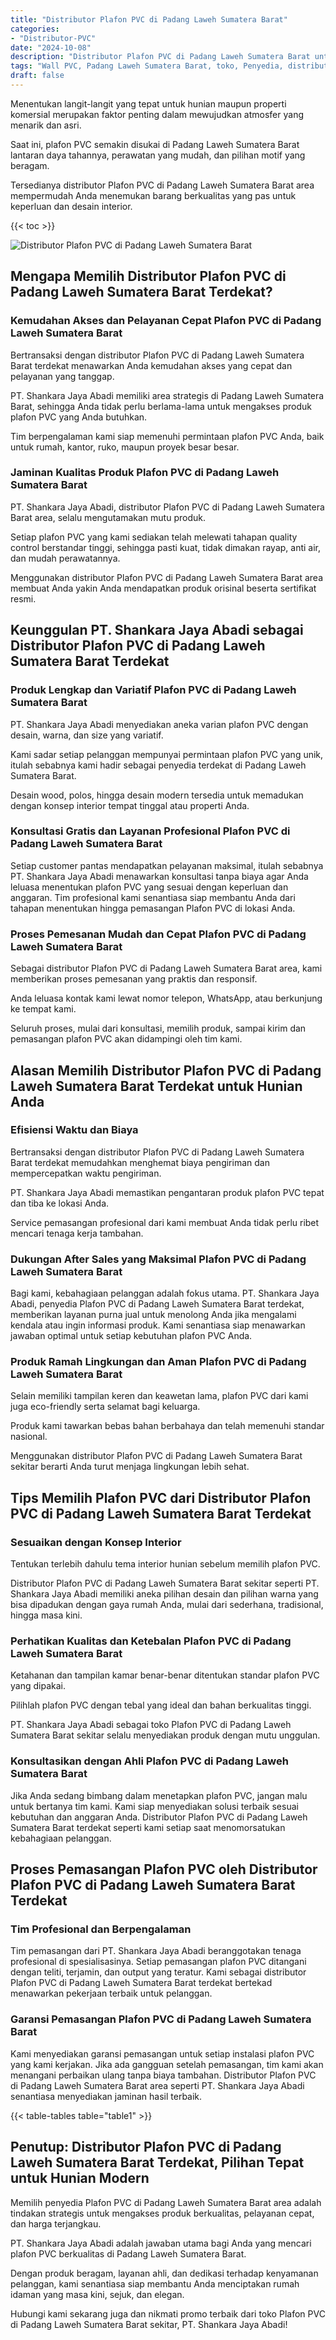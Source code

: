 ```yaml
---
title: "Distributor Plafon PVC di Padang Laweh Sumatera Barat"
categories: 
- "Distributor-PVC"
date: "2024-10-08"
description: "Distributor Plafon PVC di Padang Laweh Sumatera Barat untuk rumah, office, serta ritel. Panel terbaik, pilihan motif, warna modern, beserta jasa pemasangan dikerjakan oleh tim profesional serta jaminan resmi!|Jasa penyediaan Plafon PVC di Padang Laweh Sumatera Barat bagi keperluan rumah, office, maupun gerai, dengan produk berkualitas dan pemasangan oleh teknisi berpengalaman serta garansi resmi.|Solusi Plafon PVC di Padang Laweh Sumatera Barat yang terpercaya untuk hunian, perkantoran, serta toko, dengan panel unggulan dan instalasi dikerjakan oleh tenaga ahli profesional dan jaminan resmi.|Distribusi Plafon PVC di Padang Laweh Sumatera Barat untuk rumah, office, serta gerai, dengan panel unggulan dan instalasi oleh tenaga ahli ahli, disertai dengan jaminan resmi.}"
tags: "Wall PVC, Padang Laweh Sumatera Barat, toko, Penyedia, distributor"
draft: false
---
```


Menentukan langit-langit yang tepat untuk hunian maupun properti komersial merupakan faktor penting dalam mewujudkan atmosfer yang menarik dan asri.

Saat ini, plafon PVC semakin disukai di Padang Laweh Sumatera Barat lantaran daya tahannya, perawatan yang mudah, dan pilihan motif yang beragam.

Tersedianya distributor Plafon PVC di Padang Laweh Sumatera Barat area mempermudah Anda menemukan barang berkualitas yang pas untuk keperluan dan desain interior.

{{< toc >}}

![Distributor Plafon PVC di Padang Laweh Sumatera Barat](/images/Distributor-PVC/Distributor-Plafon-PVC-di-Padang-Laweh-Sumatera-Barat.png)


## Mengapa Memilih Distributor Plafon PVC di Padang Laweh Sumatera Barat Terdekat?

### Kemudahan Akses dan Pelayanan Cepat Plafon PVC di Padang Laweh Sumatera Barat

Bertransaksi dengan distributor Plafon PVC di Padang Laweh Sumatera Barat terdekat menawarkan Anda kemudahan akses yang cepat dan pelayanan yang tanggap.

PT. Shankara Jaya Abadi memiliki area strategis di Padang Laweh Sumatera Barat, sehingga Anda tidak perlu berlama-lama untuk mengakses produk plafon PVC yang Anda butuhkan.

Tim berpengalaman kami siap memenuhi permintaan plafon PVC Anda, baik untuk rumah, kantor, ruko, maupun proyek besar besar.

### Jaminan Kualitas Produk Plafon PVC di Padang Laweh Sumatera Barat

PT. Shankara Jaya Abadi, distributor Plafon PVC di Padang Laweh Sumatera Barat area, selalu mengutamakan mutu produk.

Setiap plafon PVC yang kami sediakan telah melewati tahapan quality control berstandar tinggi, sehingga pasti kuat, tidak dimakan rayap, anti air, dan mudah perawatannya.

Menggunakan distributor Plafon PVC di Padang Laweh Sumatera Barat area membuat Anda yakin Anda mendapatkan produk orisinal beserta sertifikat resmi.

## Keunggulan PT. Shankara Jaya Abadi sebagai Distributor Plafon PVC di Padang Laweh Sumatera Barat Terdekat

### Produk Lengkap dan Variatif Plafon PVC di Padang Laweh Sumatera Barat

PT. Shankara Jaya Abadi menyediakan aneka varian plafon PVC dengan desain, warna, dan size yang variatif.

Kami sadar setiap pelanggan mempunyai permintaan plafon PVC yang unik, itulah sebabnya kami hadir sebagai penyedia terdekat di Padang Laweh Sumatera Barat.

Desain wood, polos, hingga desain modern tersedia untuk memadukan dengan konsep interior tempat tinggal atau properti Anda.

### Konsultasi Gratis dan Layanan Profesional Plafon PVC di Padang Laweh Sumatera Barat

Setiap customer pantas mendapatkan pelayanan maksimal, itulah sebabnya PT. Shankara Jaya Abadi menawarkan konsultasi tanpa biaya agar Anda leluasa menentukan plafon PVC yang sesuai dengan keperluan dan anggaran. Tim profesional kami senantiasa siap membantu Anda dari tahapan menentukan hingga pemasangan Plafon PVC di lokasi Anda.

### Proses Pemesanan Mudah dan Cepat Plafon PVC di Padang Laweh Sumatera Barat

Sebagai distributor Plafon PVC di Padang Laweh Sumatera Barat area, kami memberikan proses pemesanan yang praktis dan responsif.

Anda leluasa kontak kami lewat nomor telepon, WhatsApp, atau berkunjung ke tempat kami.

Seluruh proses, mulai dari konsultasi, memilih produk, sampai kirim dan pemasangan plafon PVC akan didampingi oleh tim kami.

## Alasan Memilih Distributor Plafon PVC di Padang Laweh Sumatera Barat Terdekat untuk Hunian Anda

### Efisiensi Waktu dan Biaya

Bertransaksi dengan distributor Plafon PVC di Padang Laweh Sumatera Barat terdekat memudahkan menghemat biaya pengiriman dan mempercepatkan waktu pengiriman.

PT. Shankara Jaya Abadi memastikan pengantaran produk plafon PVC tepat dan tiba ke lokasi Anda.

Service pemasangan profesional dari kami membuat Anda tidak perlu ribet mencari tenaga kerja tambahan.

### Dukungan After Sales yang Maksimal Plafon PVC di Padang Laweh Sumatera Barat

Bagi kami, kebahagiaan pelanggan adalah fokus utama. PT. Shankara Jaya Abadi, penyedia Plafon PVC di Padang Laweh Sumatera Barat terdekat, memberikan layanan purna jual untuk menolong Anda jika mengalami kendala atau ingin informasi produk. Kami senantiasa siap menawarkan jawaban optimal untuk setiap kebutuhan plafon PVC Anda.

### Produk Ramah Lingkungan dan Aman Plafon PVC di Padang Laweh Sumatera Barat

Selain memiliki tampilan keren dan keawetan lama, plafon PVC dari kami juga eco-friendly serta selamat bagi keluarga.

Produk kami tawarkan bebas bahan berbahaya dan telah memenuhi standar nasional.

Menggunakan distributor Plafon PVC di Padang Laweh Sumatera Barat sekitar berarti Anda turut menjaga lingkungan lebih sehat.

## Tips Memilih Plafon PVC dari Distributor Plafon PVC di Padang Laweh Sumatera Barat Terdekat

### Sesuaikan dengan Konsep Interior

Tentukan terlebih dahulu tema interior hunian sebelum memilih plafon PVC.

Distributor Plafon PVC di Padang Laweh Sumatera Barat sekitar seperti PT. Shankara Jaya Abadi memiliki aneka pilihan desain dan pilihan warna yang bisa dipadukan dengan gaya rumah Anda, mulai dari sederhana, tradisional, hingga masa kini.

### Perhatikan Kualitas dan Ketebalan Plafon PVC di Padang Laweh Sumatera Barat

Ketahanan dan tampilan kamar benar-benar ditentukan standar plafon PVC yang dipakai.

Pilihlah plafon PVC dengan tebal yang ideal dan bahan berkualitas tinggi.

PT. Shankara Jaya Abadi sebagai toko Plafon PVC di Padang Laweh Sumatera Barat sekitar selalu menyediakan produk dengan mutu unggulan.

### Konsultasikan dengan Ahli Plafon PVC di Padang Laweh Sumatera Barat

Jika Anda sedang bimbang dalam menetapkan plafon PVC, jangan malu untuk bertanya tim kami. Kami siap menyediakan solusi terbaik sesuai kebutuhan dan anggaran Anda. Distributor Plafon PVC di Padang Laweh Sumatera Barat terdekat seperti kami setiap saat menomorsatukan kebahagiaan pelanggan.

## Proses Pemasangan Plafon PVC oleh Distributor Plafon PVC di Padang Laweh Sumatera Barat Terdekat

### Tim Profesional dan Berpengalaman

Tim pemasangan dari PT. Shankara Jaya Abadi beranggotakan tenaga profesional di spesialisasinya. Setiap pemasangan plafon PVC ditangani dengan teliti, terjamin, dan output yang teratur. Kami sebagai distributor Plafon PVC di Padang Laweh Sumatera Barat terdekat bertekad menawarkan pekerjaan terbaik untuk pelanggan.

### Garansi Pemasangan Plafon PVC di Padang Laweh Sumatera Barat

Kami menyediakan garansi pemasangan untuk setiap instalasi plafon PVC yang kami kerjakan. Jika ada gangguan setelah pemasangan, tim kami akan menangani perbaikan ulang tanpa biaya tambahan. Distributor Plafon PVC di Padang Laweh Sumatera Barat area seperti PT. Shankara Jaya Abadi senantiasa menyediakan jaminan hasil terbaik.

{{< table-tables table="table1" >}}

## Penutup: Distributor Plafon PVC di Padang Laweh Sumatera Barat Terdekat, Pilihan Tepat untuk Hunian Modern

Memilih penyedia Plafon PVC di Padang Laweh Sumatera Barat area adalah tindakan strategis untuk mengakses produk berkualitas, pelayanan cepat, dan harga terjangkau.

PT. Shankara Jaya Abadi adalah jawaban utama bagi Anda yang mencari plafon PVC berkualitas di Padang Laweh Sumatera Barat.

Dengan produk beragam, layanan ahli, dan dedikasi terhadap kenyamanan pelanggan, kami senantiasa siap membantu Anda menciptakan rumah idaman yang masa kini, sejuk, dan elegan.

Hubungi kami sekarang juga dan nikmati promo terbaik dari toko Plafon PVC di Padang Laweh Sumatera Barat sekitar, PT. Shankara Jaya Abadi!
